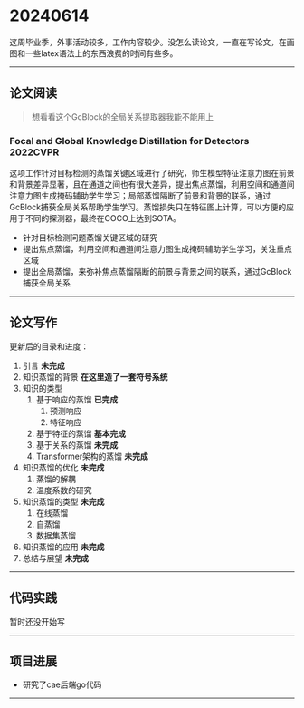 # 20240614

这周毕业季，外事活动较多，工作内容较少。没怎么读论文，一直在写论文，在画图和一些latex语法上的东西浪费的时间有些多。

---

## 论文阅读  

> 想看看这个GcBlock的全局关系提取器我能不能用上
### Focal and Global Knowledge Distillation for Detectors  2022CVPR
这项工作针对目标检测的蒸馏关键区域进行了研究，师生模型特征注意力图在前景和背景差异显著，且在通道之间也有很大差异，提出焦点蒸馏，利用空间和通道间注意力图生成掩码辅助学生学习；局部蒸馏隔断了前景和背景的联系，通过GcBlock捕获全局关系帮助学生学习。蒸馏损失只在特征图上计算，可以方便的应用于不同的探测器，最终在COCO上达到SOTA。

- 针对目标检测问题蒸馏关键区域的研究
- 提出焦点蒸馏，利用空间和通道间注意力图生成掩码辅助学生学习，关注重点区域
- 提出全局蒸馏，来弥补焦点蒸馏隔断的前景与背景之间的联系，通过GcBlock捕获全局关系

---

## 论文写作

更新后的目录和进度：

1. 引言 **未完成**
2. 知识蒸馏的背景  **在这里造了一套符号系统**
3. 知识的类型
   1. 基于响应的蒸馏  **已完成**
      1. 预测响应
      2. 特征响应
   2. 基于特征的蒸馏  **基本完成**
   3. 基于关系的蒸馏  **未完成**
   4. Transformer架构的蒸馏  **未完成**
4. 知识蒸馏的优化  **未完成**
   1. 蒸馏的解耦
   2. 温度系数的研究
5. 知识蒸馏的类型  **未完成**
   1. 在线蒸馏
   2. 自蒸馏
   3. 数据集蒸馏
6. 知识蒸馏的应用  **未完成**
7. 总结与展望   **未完成**
   

---

## 代码实践

暂时还没开始写

---

## 项目进展

- 研究了cae后端go代码

---



